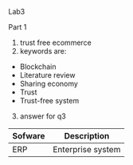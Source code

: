 Lab3

Part 1

1. trust free ecommerce
2. keywords are:
+ Blockchain
+ Literature review
+ Sharing economy
+ Trust
+ Trust-free system
3. answer for q3

| Sofware | Description       |
| ------- | ----------------- |
| ERP     | Enterprise system |
 
